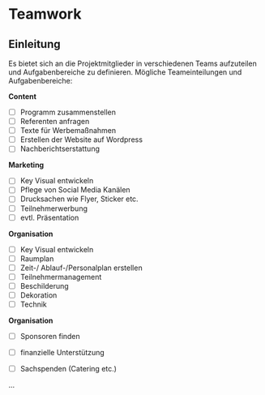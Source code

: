 # Teamwork

## Einleitung

Es bietet sich an die Projektmitglieder in verschiedenen Teams aufzuteilen und Aufgabenbereiche zu definieren. 
Mögliche Teameinteilungen und Aufgabenbereiche:

**Content**
- [ ] Programm zusammenstellen
- [ ] Referenten anfragen
- [ ] Texte für Werbemaßnahmen
- [ ] Erstellen der Website auf Wordpress
- [ ] Nachberichtserstattung

**Marketing**
- [ ] Key Visual entwickeln
- [ ] Pflege von Social Media Kanälen
- [ ] Drucksachen wie Flyer, Sticker etc.
- [ ] Teilnehmerwerbung
- [ ] evtl. Präsentation

**Organisation**
- [ ] Key Visual entwickeln
- [ ] Raumplan
- [ ] Zeit-/ Ablauf-/Personalplan erstellen
- [ ] Teilnehmermanagement
- [ ] Beschilderung
- [ ] Dekoration
- [ ] Technik

**Organisation**
- [ ] Sponsoren finden 
- [ ] finanzielle Unterstützung
- [ ] Sachspenden (Catering etc.)










...
